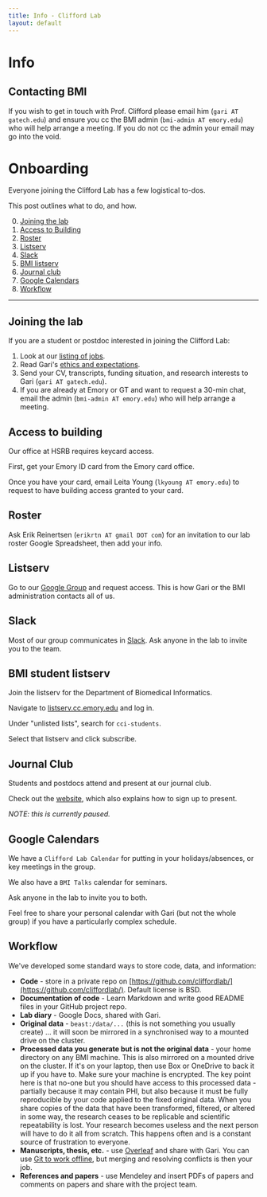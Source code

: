 ```yaml
---
title: Info - Clifford Lab
layout: default
---
```


<div class="jumbotron">
        <h1>Info</h1>
</div>

## Contacting BMI

If you wish to get in touch with Prof. Clifford please email him (`gari AT gatech.edu`) and ensure you cc the BMI admin (`bmi-admin AT emory.edu`) who will help arrange a meeting. If you do not cc the admin your email may go into the void.


# Onboarding

Everyone joining the Clifford Lab has a few logistical to-dos.

This post outlines what to do, and how.

0. [Joining the lab](#joining-the-lab)
1. [Access to Building](#access-to-building)
2. [Roster](#roster)
3. [Listserv](#listserv)
4. [Slack](#slack)
5. [BMI listserv](#bmi-listserv)
6. [Journal club](#journal-club)
7. [Google Calendars](#google-calendars)
8. [Workflow](#workflow)

---

## Joining the lab

If you are a student or postdoc interested in joining the Clifford Lab:

1. Look at our [listing of jobs](http://gdclifford.info/jobs).
2. Read Gari's [ethics and expectations](http://gdclifford.info/ethics).
3. Send your CV, transcripts, funding situation, and research interests to Gari (`gari AT gatech.edu`).
4. If you are already at Emory or GT and want to request a 30-min chat, email the admin (`bmi-admin AT emory.edu`) who will help arrange a meeting.


## Access to building

Our office at HSRB requires keycard access.

First, get your Emory ID card from the Emory card office.

Once you have your card, email Leita Young (`lkyoung AT emory.edu`) to request to have building access granted to your card.


## Roster

Ask Erik Reinertsen (`erikrtn AT gmail DOT com`) for an invitation to our lab roster Google Spreadsheet, then add your info.


## Listserv

Go to our [Google Group](https://groups.google.com/d/forum/cliffordgroup) and request access. This is how Gari or the BMI administration contacts all of us.


## Slack

Most of our group communicates in [Slack](http://slack.com). Ask anyone in the lab to invite you to the team.


## BMI student listserv

Join the listserv for the Department of Biomedical Informatics.

Navigate to [listserv.cc.emory.edu](http://listserv.cc.emory.edu) and log in.

Under "unlisted lists", search for `cci-students`.

Select that listserv and click subscribe.


## Journal Club

Students and postdocs attend and present at our journal club.

Check out the [website](http://nematilab.info/bmijc/), which also explains how to sign up to present.

*NOTE: this is currently paused.*


## Google Calendars

We have a `Clifford Lab Calendar` for putting in your holidays/absences, or key meetings in the group.

We also have a `BMI Talks` calendar for seminars.

Ask anyone in the lab to invite you to both.

Feel free to share your personal calendar with Gari (but not the whole group) if you have a particularly complex schedule.


## Workflow

We've developed some standard ways to store code, data, and information:

+ **Code** - store in a private repo on [https://github.com/cliffordlab/](https://github.com/cliffordlab/). Default license is BSD.
+ **Documentation of code** - Learn Markdown and write good README files in your GitHub project repo.
+ **Lab diary** - Google Docs, shared with Gari.  
+ **Original data** - `beast:/data/...` (this is not something you usually create) ... it will soon be mirrored in a synchronised way to a mounted drive on the cluster.
+ **Processed data you generate but is not the original data** - your home directory on any BMI machine. This is also mirrored on a mounted drive on the cluster. If it's on your laptop, then use Box or OneDrive to back it up if you have to. Make sure your machine is encrypted. The key point here is that no-one but you should have access to this processed data - partially because it may contain PHI, but also because it must be fully reproducible by your code applied to the fixed original data. When you share copies of the data that have been transformed, filtered, or altered in some way, the research ceases to be replicable and scientific repeatability is lost. Your research becomes useless and the next person will have to do it all from scratch. This happens often and is a constant source of frustration to everyone.
+ **Manuscripts, thesis, etc.** - use [Overleaf](https://overleaf.com) and share with Gari. You can use [Git to work offline](https://www.overleaf.com/blog/195-new-collaborate-online-and-offline-with-overleaf-and-git-beta), but merging and resolving conflicts is then your job.  
+ **References and papers** - use Mendeley and insert PDFs of papers and comments on papers and share with the project team.
